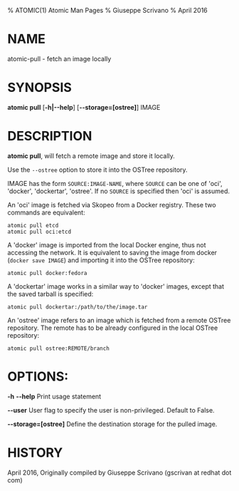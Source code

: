 % ATOMIC(1) Atomic Man Pages
% Giuseppe Scrivano
% April 2016
# NAME
atomic-pull - fetch an image locally

# SYNOPSIS
**atomic pull**
[**-h|--help**]
[**--storage=[ostree]**]
IMAGE

# DESCRIPTION
**atomic pull**, will fetch a remote image and store it locally.

Use the `--ostree` option to store it into the OSTree repository.

IMAGE has the form `SOURCE:IMAGE-NAME`, where `SOURCE` can be one of
'oci', 'docker', 'dockertar', 'ostree'.  If no `SOURCE` is specified
then 'oci' is assumed.

An 'oci' image is fetched via Skopeo from a Docker registry.  These
two commands are equivalent:

`atomic pull etcd`  
`atomic pull oci:etcd`

A 'docker' image is imported from the local Docker engine, thus not
accessing the network.  It is equivalent to saving the image from
docker (`docker save IMAGE`) and importing it into the OSTree
repository:

`atomic pull docker:fedora`

A 'dockertar' image works in a similar way to 'docker' images, except
that the saved tarball is specified:

`atomic pull dockertar:/path/to/the/image.tar`

An 'ostree' image refers to an image which is fetched from a remote
OSTree repository.  The remote has to be already configured in the
local OSTree repository:

`atomic pull ostree:REMOTE/branch`

# OPTIONS:
**-h** **--help**
Print usage statement

**--user**
User flag to specify the user is non-privileged. Default to False.

**--storage=[ostree]**
Define the destination storage for the pulled image.

# HISTORY
April 2016, Originally compiled by Giuseppe Scrivano (gscrivan at
redhat dot com)